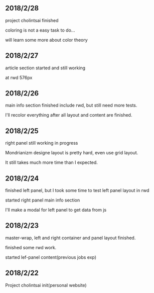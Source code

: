 ## 2018/2/28

project cholintsai finished

coloring is not a easy task to do...

will learn some more about color theory



## 2018/2/27

article section started and still working

at rwd 576px


## 2018/2/26

main info section finished include rwd, but still need more tests.

I'll recolor everything after all layout and content are finished.


## 2018/2/25

right panel still working in progress

Mondrianizm designe layout is pretty hard, even use grid layout.

It still takes much more time than I expected.


## 2018/2/24

finished left panel, but I took some time to test left panel layout in rwd

started right panel main info section

I'll make a modal for left panel to get data from js


## 2018/2/23

master-wrap, left and right container and panel layout finished.

finished some rwd work.

started lef-panel content(previous jobs exp)


## 2018/2/22

Project cholintsai init(personal website)
